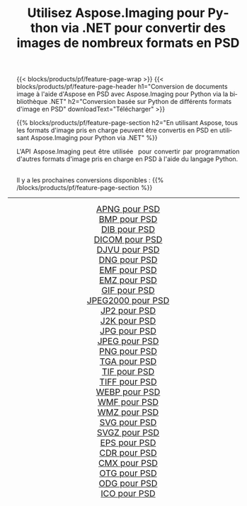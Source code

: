 ﻿---
title: Utilisez Aspose.Imaging pour Python via .NET pour convertir des images de nombreux formats en PSD 
weight: 3920
url: /fr/python-net/conversion/to/psd/ 
lang: fr
langdirlevel: 2
locales: zh-hans,ja,it,ru,de,es,fr,nl,id,lt,pl,pt,vi,tr,ko,zh-hant,ar,hi,th,sv,cs,uk,he
description: Vous pouvez utiliser Aspose.Imaging pour Python via la bibliothèque .NET pour convertir une variété de formats en PSD
---

{{< blocks/products/pf/feature-page-wrap >}}
{{< blocks/products/pf/feature-page-header h1="Conversion de documents image à l'aide d'Aspose en PSD avec Aspose.Imaging pour Python via la bibliothèque .NET" h2="Conversion basée sur Python de différents formats d'image en PSD" downloadText="Télécharger" >}}


{{% blocks/products/pf/feature-page-section  h2="En utilisant Aspose, tous les formats d'image pris en charge peuvent être convertis en PSD en utilisant Aspose.Imaging pour Python via .NET" %}}
<p align=justify>L'API Aspose.Imaging peut être utilisée  pour convertir par programmation d'autres formats d'image pris en charge en PSD à l'aide du langage Python.</p>
<br/>
Il y a les prochaines conversions disponibles :
{{% /blocks/products/pf/feature-page-section %}}
<div class="container-fluid productfamilypage bg-gray">
    <div class="convertypes bg-gray agp-content section">
        <div class="container">
		<hr style="margin-left:-20px;"/>
		<div class="row other-converters" style="gap: 10px;font-size: 19px;text-align:center;">
		    <div class='col-md-2 other-converter remove-lp remove-rp'><a href="/imaging/fr/python-net/conversion/apng-to-psd/" style="padding:15px;">APNG pour PSD</a></div>
<div class='col-md-2 other-converter remove-lp remove-rp'><a href="/imaging/fr/python-net/conversion/bmp-to-psd/" style="padding:15px;">BMP pour PSD</a></div>
<div class='col-md-2 other-converter remove-lp remove-rp'><a href="/imaging/fr/python-net/conversion/dib-to-psd/" style="padding:15px;">DIB pour PSD</a></div>
<div class='col-md-2 other-converter remove-lp remove-rp'><a href="/imaging/fr/python-net/conversion/dicom-to-psd/" style="padding:15px;">DICOM pour PSD</a></div>
<div class='col-md-2 other-converter remove-lp remove-rp'><a href="/imaging/fr/python-net/conversion/djvu-to-psd/" style="padding:15px;">DJVU pour PSD</a></div>
<div class='col-md-2 other-converter remove-lp remove-rp'><a href="/imaging/fr/python-net/conversion/dng-to-psd/" style="padding:15px;">DNG pour PSD</a></div>
<div class='col-md-2 other-converter remove-lp remove-rp'><a href="/imaging/fr/python-net/conversion/emf-to-psd/" style="padding:15px;">EMF pour PSD</a></div>
<div class='col-md-2 other-converter remove-lp remove-rp'><a href="/imaging/fr/python-net/conversion/emz-to-psd/" style="padding:15px;">EMZ pour PSD</a></div>
<div class='col-md-2 other-converter remove-lp remove-rp'><a href="/imaging/fr/python-net/conversion/gif-to-psd/" style="padding:15px;">GIF pour PSD</a></div>
<div class='col-md-2 other-converter remove-lp remove-rp'><a href="/imaging/fr/python-net/conversion/jpeg2000-to-psd/" style="padding:15px;">JPEG2000 pour PSD</a></div>
<div class='col-md-2 other-converter remove-lp remove-rp'><a href="/imaging/fr/python-net/conversion/jp2-to-psd/" style="padding:15px;">JP2 pour PSD</a></div>
<div class='col-md-2 other-converter remove-lp remove-rp'><a href="/imaging/fr/python-net/conversion/j2k-to-psd/" style="padding:15px;">J2K pour PSD</a></div>
<div class='col-md-2 other-converter remove-lp remove-rp'><a href="/imaging/fr/python-net/conversion/jpg-to-psd/" style="padding:15px;">JPG pour PSD</a></div>
<div class='col-md-2 other-converter remove-lp remove-rp'><a href="/imaging/fr/python-net/conversion/jpeg-to-psd/" style="padding:15px;">JPEG pour PSD</a></div>
<div class='col-md-2 other-converter remove-lp remove-rp'><a href="/imaging/fr/python-net/conversion/png-to-psd/" style="padding:15px;">PNG pour PSD</a></div>
<div class='col-md-2 other-converter remove-lp remove-rp'><a href="/imaging/fr/python-net/conversion/tga-to-psd/" style="padding:15px;">TGA pour PSD</a></div>
<div class='col-md-2 other-converter remove-lp remove-rp'><a href="/imaging/fr/python-net/conversion/tif-to-psd/" style="padding:15px;">TIF pour PSD</a></div>
<div class='col-md-2 other-converter remove-lp remove-rp'><a href="/imaging/fr/python-net/conversion/tiff-to-psd/" style="padding:15px;">TIFF pour PSD</a></div>
<div class='col-md-2 other-converter remove-lp remove-rp'><a href="/imaging/fr/python-net/conversion/webp-to-psd/" style="padding:15px;">WEBP pour PSD</a></div>
<div class='col-md-2 other-converter remove-lp remove-rp'><a href="/imaging/fr/python-net/conversion/wmf-to-psd/" style="padding:15px;">WMF pour PSD</a></div>
<div class='col-md-2 other-converter remove-lp remove-rp'><a href="/imaging/fr/python-net/conversion/wmz-to-psd/" style="padding:15px;">WMZ pour PSD</a></div>
<div class='col-md-2 other-converter remove-lp remove-rp'><a href="/imaging/fr/python-net/conversion/svg-to-psd/" style="padding:15px;">SVG pour PSD</a></div>
<div class='col-md-2 other-converter remove-lp remove-rp'><a href="/imaging/fr/python-net/conversion/svgz-to-psd/" style="padding:15px;">SVGZ pour PSD</a></div>
<div class='col-md-2 other-converter remove-lp remove-rp'><a href="/imaging/fr/python-net/conversion/eps-to-psd/" style="padding:15px;">EPS pour PSD</a></div>
<div class='col-md-2 other-converter remove-lp remove-rp'><a href="/imaging/fr/python-net/conversion/cdr-to-psd/" style="padding:15px;">CDR pour PSD</a></div>
<div class='col-md-2 other-converter remove-lp remove-rp'><a href="/imaging/fr/python-net/conversion/cmx-to-psd/" style="padding:15px;">CMX pour PSD</a></div>
<div class='col-md-2 other-converter remove-lp remove-rp'><a href="/imaging/fr/python-net/conversion/otg-to-psd/" style="padding:15px;">OTG pour PSD</a></div>
<div class='col-md-2 other-converter remove-lp remove-rp'><a href="/imaging/fr/python-net/conversion/odg-to-psd/" style="padding:15px;">ODG pour PSD</a></div>
<div class='col-md-2 other-converter remove-lp remove-rp'><a href="/imaging/fr/python-net/conversion/ico-to-psd/" style="padding:15px;">ICO pour PSD</a></div>
                </div>
        </div>
    </div>
</div>
<br/>

